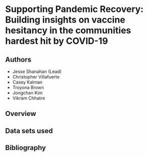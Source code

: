 # Supporting Pandemic Recovery: Building insights on vaccine hesitancy in the communities hardest hit by COVID-19

## Authors
- Jesse Shanahan (Lead)
- Christopher Villafuerte
- Casey Kalman
- Troyona Brown
- Jongchan Kim
- Vikram Chhatre

## Overview


## Data sets used


## Bibliography


